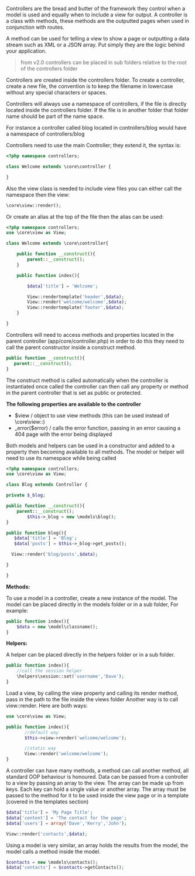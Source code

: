 Controllers are the bread and butter of the framework they control when a model is used and equally when to include a view for output. A controller is a class with methods, these methods are the outputted pages when used in conjunction with routes.

A method can be used for telling a view to show a page or outputting a data stream such as XML or a JSON array.  Put simply they are the logic behind your application.

> from v2.0 controllers can be placed in sub folders relative to the root of the controllers folder

Controllers are created inside the controllers folder. To create a controller, create a new file, the convention is to keep the filename in lowercase without any special characters or spaces.

Controllers will always use a namespace of controllers, if the file is directly located inside the controllers folder. If the file is in another folder that folder name should be part of the name space.

For instance a controller called blog located in controllers/blog would have a namespace of controllers/blog

Controllers need to use the main Controller; they extend it, the syntax is:

```php
<?php namespace controllers;

class Welcome extends \core\controller {

}
```

Also the view class is needed to include view files you can either call the namespace then the view:

```php
\core\view::render();
```

Or create an alias at the top of the file then the alias can be used:

```php
<?php namespace controllers;
use \core\view as View;

class Welcome extends \core\controller{

    public function __construct(){
        parent::__construct();
    }

    public function index(){

        $data['title'] = 'Welcome';

        View::rendertemplate('header',$data);
        View::render('welcome/welcome',$data);
        View::rendertemplate('footer',$data);
    }

}
```

Controllers will need to access methods and properties located in the parent controller (app/core/controller.php) in order to do this they need to call the parent constructor inside a construct method.

```php
public function __construct(){
   parent::__construct();
}
```

The construct method is called automatically when the controller is instantiated once called the controller can then call any property or method in the parent controller that is set as public or protected.

<b>The following properties are available to the controller</b>

- $view / object to use view methods (this can be used instead of \core\view::)
- _error($error) / calls the error function, passing in an error causing a 404 page with the error being displayed


Both models and helpers can be used in a constructor and added to a property then becoming available to all methods. The model or helper will need to use its namespace while being called

```php
<?php namespace controllers;
use \core\view as View;

class Blog extends Controller {

private $_blog;

public function __construct(){
    parent::__construct();
        $this->_blog = new \models\blog();
}

public function blog(){
   $data['title'] = 'Blog';
   $data['posts'] = $this->_blog->get_posts();

  View::render('blog/posts',$data);

}

}
```


<b>Methods:</b>

To use a model in a controller, create a new instance of the model. The model can be placed directly in the models folder or in a sub folder, For example:
```php
public function index(){
    $data = new \model\classname();
}
```

<b>Helpers:</b>

A helper can be placed directly in the helpers folder or in a sub folder.</li>
```php
public function index(){
    //call the session helper
    \helpers\session::set('username','Dave');
}
```

Load a view, by calling the view property and calling its render method, pass in the path to the file inside the views folder Another way is to call view::render. Here are both ways:

```php
use \core\view as View;

public function index(){
       //default way
       $this->view->render('welcome/welcome');

       //static way
       View::render('welcome/welcome');
}
```

A controller can have many methods, a method can call another method, all standard OOP behaviour is honoured.
Data can be passed from a controller to a view by passing an array to the view.
The array can be made up from keys. Each key can hold a single value or another array.
The array must be passed to the method for it to be used inside the view page or in a template (covered in the templates section)

```php
$data['title'] = 'My Page Title';
$data['content'] = 'The contact for the page';
$data['users'] = array('Dave','Kerry','John');

View::render('contacts',$data);
```

Using a model is very similar, an array holds the results from the model, the model calls a method inside the model.

```php
$contacts = new \models\contacts();
$data['contacts'] = $contacts->getContacts();
```
